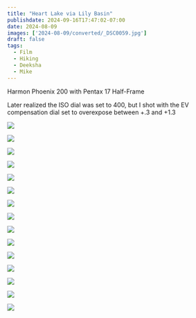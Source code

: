 ```yaml
---
title: "Heart Lake via Lily Basin"
publishdate: 2024-09-16T17:47:02-07:00
date: 2024-08-09
images: ['2024-08-09/converted/_DSC0059.jpg']
draft: false
tags:
  - Film
  - Hiking
  - Deeksha
  - Mike
---
```


Harmon Phoenix 200 with Pentax 17 Half-Frame

Later realized the ISO dial was set to 400, but I shot with the EV compensation dial set to overexpose between +.3 and +1.3

![](2024-08-09/converted/_DSC0004-2.jpg)

![](2024-08-09/converted/_DSC0008-2.jpg)

![](2024-08-09/converted/_DSC0012-2.jpg)

![](2024-08-09/converted/_DSC0014-2.jpg)

![](2024-08-09/converted/_DSC0016-2.jpg)

![](2024-08-09/converted/_DSC0017-2.jpg)

![](2024-08-09/converted/_DSC0032.jpg)

![](2024-08-09/converted/_DSC0034.jpg)

![](2024-08-09/converted/_DSC0044.jpg)

![](2024-08-09/converted/_DSC0046.jpg)

![](2024-08-09/converted/_DSC0047.jpg)

![](2024-08-09/converted/_DSC0053.jpg)

![](2024-08-09/converted/_DSC0055.jpg)

![](2024-08-09/converted/_DSC0059.jpg)

![](2024-08-09/converted/_DSC0069.jpg)